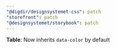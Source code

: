 ```yaml
---
"@digdir/designsystemet-css": patch
"storefront": patch
"@designsystemet/storybook": patch
---
```


**Table**: Now inherits `data-color` by default
